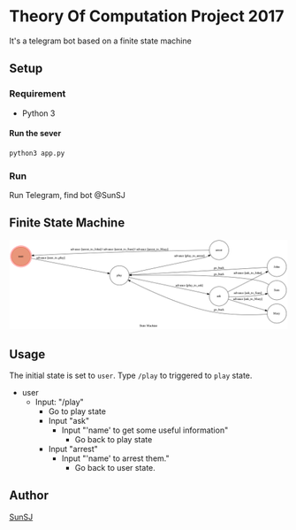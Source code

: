 # Theory Of Computation Project 2017

It's a telegram bot based on a finite state machine

## Setup

### Requirement
* Python 3

#### Run the sever

```sh
python3 app.py
```
### Run
Run Telegram, find bot @SunSJ

## Finite State Machine
![fsm](./img/show-fsm.png)

## Usage
The initial state is set to `user`.
Type `/play` to triggered to `play` state.
* user
    * Input: "/play"
        * Go to play state
        * Input "ask"
            * Input "'name' to get some useful information"
                * Go back to play state
        * Input "arrest"
            * Input "'name' to arrest them."
                * Go back to user state.

## Author
[SunSJ](https://github.com/F74045042)
